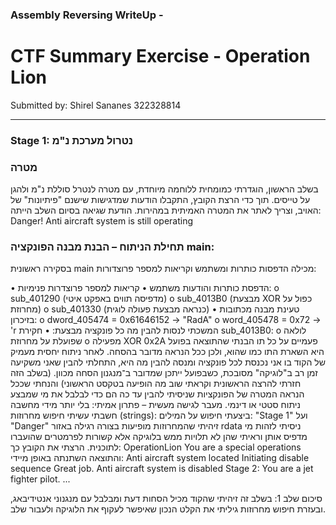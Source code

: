 ### Assembly Reversing WriteUp - 
# CTF Summary Exercise - Operation Lion 

Submitted by: Shirel Sananes 322328814
________________________________________________________________________________

### Stage 1: נטרול מערכת נ"מ

### **מטרה**

בשלב הראשון, הוגדרתי כמומחית ללוחמה מיוחדת, עם מטרה לנטרל סוללת נ"מ ולהגן על טייסים. תוך כדי הרצת הקובץ, התקבלו הודעות שמדגישות שישנם "פיתיונות" של האויב, וצריך לאתר את המטרה האמיתית במהירות.
הודעת שגיאה בסיום השלב הייתה: Danger! Anti aircraft system is still operating

### תחילת הניתוח – הבנת מבנה הפונקציה main: 
בסקירה ראשונית main מכילה הדפסות כותרות ומשתמש וקריאות למספר פרוצדורות:


•	הדפסת כותרות והודעות משתמש
•	קריאות למספר פרוצדרות פנימיות:
o	sub_401290 (מדפיסה תווים באפקט איטי)
o	sub_4013B0 (מבצעת XOR כפול על מחרוזת)
o	sub_401330 (כנראה מבצעת פעולה לוגית)
•	טעינת מבנה מכתובות בזיכרון: 
o	dword_405474 = 0x61646152 → "RadA"
o	word_405478 = 0x72 → 'r
המשכתי לנסות להבין מה כל פונקציה מבצעת: 
•	חקירת sub_4013B0:
o	לולאה שפועלת על מחרוזת
o	מפעילה XOR 0x2A פעמיים על כל תו
הבנתי שהתוצאה בפועל היא השארת התו כמו שהוא, ולכן ככל הנראה מדובר בהסחה. 
לאחר ניתוח יחסית מעמיק של הקוד בו אני נכנסת לכל פונקציה ומנסה להבין מה היא, התחלתי להבין שאני משקיעה זמן רב ב"לוגיקה" מסובכת, כשבפועל ייתכן שמדובר ב־מנגנון הסחה מכוון. (בשלב הזה חזרתי להרצה הראשונית וקראתי שוב מה הופיעה בטקסט הראשוני)
והנחתי שככל הנראה המטרה של הפונקציות שניסיתי להבין עד כה הם כדי לבלבל את מי שמבצע ניתוח סטטי או דינמי.
מעבר לגישה מעשית – פתרון אמיתי:
בלי יותר מידי מחשבה חשבתי עשיתי חיפוש מחרוזות (strings):
ביצעתי חיפוש על המילים:
"Stage 1" ועל "Danger"
זיהיתי שהמחרוזות מופיעות בצורה רגילה באזור rdata
ניסיתי לזהות מי מדפיס אותן וראיתי שהן לא תלויות ממש בלוגיקה אלא קשורות לפרמטרים שהועברו לתוכנית.
הרצתי את הקובץ כך:
OperationLion  You are a special operations
והתוצאה השתנתה באופן מיידי:
Anti aircraft system located
Initiating disable sequence
Great job. Anti aircraft system is disabled
Stage 2: You are a jet fighter pilot. ...

סיכום שלב 1: 
בשלב זה זיהיתי שהקוד מכיל הסחות דעת ומבלבל עם מנגנוני אנטידיבאג, ובעזרת חיפוש מחרוזות גיליתי את הקלט הנכון שאיפשר לעקוף את הלוגיקה ולעבור שלב.



